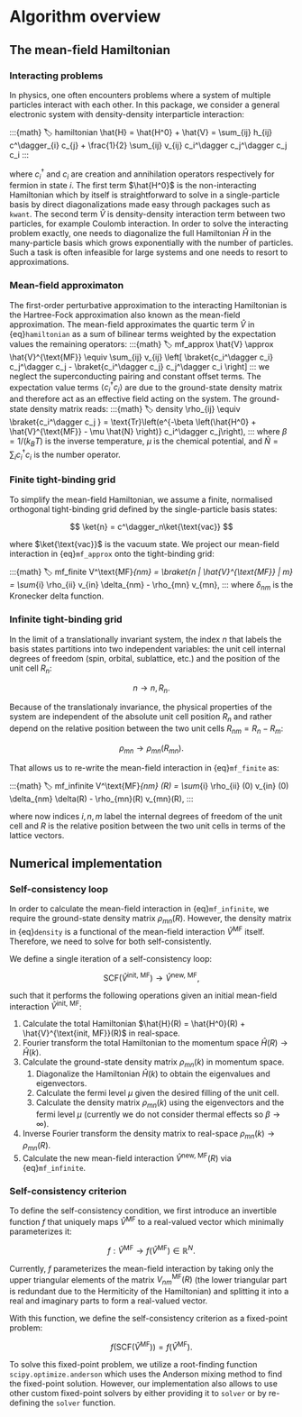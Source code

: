# Algorithm overview

## The mean-field Hamiltonian

### Interacting problems

In physics, one often encounters problems where a system of multiple particles interact with each other.
In this package, we consider a general electronic system with density-density interparticle interaction:

:::{math}
:label: hamiltonian
\hat{H} = \hat{H^0} + \hat{V} = \sum_{ij} h_{ij} c^\dagger_{i} c_{j} + \frac{1}{2} \sum_{ij} v_{ij} c_i^\dagger c_j^\dagger c_j c_i
:::

where $c_i^\dagger$ and $c_i$ are creation and annihilation operators respectively for fermion in state $i$.
The first term $\hat{H^0}$ is the non-interacting Hamiltonian which by itself is straightforward to solve in a single-particle basis by direct diagonalizations made easy through packages such as `kwant`.
The second term $\hat{V}$ is density-density interaction term between two particles, for example Coulomb interaction.
In order to solve the interacting problem exactly, one needs to diagonalize the full Hamiltonian $\hat{H}$ in the many-particle basis which grows exponentially with the number of particles.
Such a task is often infeasible for large systems and one needs to resort to approximations.

### Mean-field approximaton

The first-order perturbative approximation to the interacting Hamiltonian is the Hartree-Fock approximation also known as the mean-field approximation.
The mean-field approximates the quartic term $\hat{V}$ in {eq}`hamiltonian` as a sum of bilinear terms weighted by the expectation values the remaining operators:
:::{math}
:label: mf_approx
\hat{V} \approx \hat{V}^{\text{MF}} \equiv \sum_{ij} v_{ij} \left[
\braket{c_i^\dagger c_i} c_j^\dagger c_j - \braket{c_i^\dagger c_j} c_j^\dagger c_i \right]
:::
we neglect the superconducting pairing and constant offset terms.
The expectation value terms  $\langle c_i^\dagger c_j \rangle$ are due to the ground-state density matrix and therefore act as an effective field acting on the system.
The ground-state density matrix reads:
:::{math}
:label: density
\rho_{ij} \equiv \braket{c_i^\dagger c_j } = \text{Tr}\left(e^{-\beta \left(\hat{H^0} + \hat{V}^{\text{MF}} - \mu \hat{N} \right)} c_i^\dagger c_j\right),
:::
where $\beta = 1/ (k_B T)$ is the inverse temperature, $\mu$ is the chemical potential, and $\hat{N} = \sum_i c_i^\dagger c_i$ is the number operator.

### Finite tight-binding grid

To simplify the mean-field Hamiltonian, we assume a finite, normalised orthogonal tight-binding grid defined by the single-particle basis states:

$$
\ket{n} = c^\dagger_n\ket{\text{vac}}
$$

where $\ket{\text{vac}}$ is the vacuum state.
We project our mean-field interaction in {eq}`mf_approx` onto the tight-binding grid:

:::{math}
:label: mf_finite
V^\text{MF}_{nm} = \braket{n | \hat{V}^{\text{MF}} | m} =  \sum_{i} \rho_{ii} v_{in} \delta_{nm} - \rho_{mn} v_{mn},
:::
where $\delta_{nm}$ is the Kronecker delta function.

### Infinite tight-binding grid

In the limit of a translationally invariant system, the index $n$ that labels the basis states partitions into two independent variables: the unit cell internal degrees of freedom (spin, orbital, sublattice, etc.) and the position of the unit cell $R_n$:

$$
n \to n, R_n.
$$

Because of the translationaly invariance, the physical properties of the system are independent of the absolute unit cell position $R_n$ and rather depend on the relative position between the two unit cells $R_{nm} = R_n - R_m$:

$$
\rho_{mn} \to \rho_{mn}(R_{mn}).
$$

That allows us to re-write the mean-field interaction in {eq}`mf_finite` as:

:::{math}
:label: mf_infinite
V^\text{MF}_{nm} (R) =  \sum_{i} \rho_{ii} (0) v_{in} (0) \delta_{nm} \delta(R) - \rho_{mn}(R) v_{mn}(R),
:::

where now indices $i, n, m$ label the internal degrees of freedom of the unit cell and $R$ is the relative position between the two unit cells in terms of the lattice vectors.

## Numerical implementation

### Self-consistency loop

In order to calculate the mean-field interaction in {eq}`mf_infinite`, we require the ground-state density matrix $\rho_{mn}(R)$.
However, the density matrix in {eq}`density` is a functional of the mean-field interaction $\hat{V}^{\text{MF}}$ itself.
Therefore, we need to solve for both self-consistently.

We define a single iteration of a self-consistency loop:

$$
\text{SCF}(\hat{V}^{\text{init, MF}}) \to \hat{V}^{\text{new, MF}},
$$

such that it performs the following operations given an initial mean-field interaction $\hat{V}^{\text{init, MF}}$:

1. Calculate the total Hamiltonian $\hat{H}(R) = \hat{H^0}(R) + \hat{V}^{\text{init, MF}}(R)$ in real-space.
2. Fourier transform the total Hamiltonian to the momentum space $\hat{H}(R) \to \hat{H}(k)$.
3. Calculate the ground-state density matrix $\rho_{mn}(k)$ in momentum space.
    1. Diagonalize the Hamiltonian $\hat{H}(k)$ to obtain the eigenvalues and eigenvectors.
    2. Calculate the fermi level $\mu$ given the desired filling of the unit cell.
    3. Calculate the density matrix $\rho_{mn}(k)$ using the eigenvectors and the fermi level $\mu$ (currently we do not consider thermal effects so $\beta \to \infty$).
4. Inverse Fourier transform the density matrix to real-space $\rho_{mn}(k) \to \rho_{mn}(R)$.
5. Calculate the new mean-field interaction $\hat{V}^{\text{new, MF}}(R)$ via {eq}`mf_infinite`.

### Self-consistency criterion

To define the self-consistency condition, we first introduce an invertible function $f$ that uniquely maps $\hat{V}^{\text{MF}}$ to a real-valued vector which minimally parameterizes it:

$$
f : \hat{V}^{\text{MF}} \to f(\hat{V}^{\text{MF}}) \in \mathbb{R}^N.
$$

Currently, $f$ parameterizes the mean-field interaction by taking only the upper triangular elements of the matrix $V^\text{MF}_{nm}(R)$ (the lower triangular part is redundant due to the Hermiticity of the Hamiltonian) and splitting it into a real and imaginary parts to form a real-valued vector.

With this function, we define the self-consistency criterion as a fixed-point problem:

$$
f(\text{SCF}(\hat{V}^{\text{MF}})) = f(\hat{V}^{\text{MF}}).
$$

To solve this fixed-point problem, we utilize a root-finding function `scipy.optimize.anderson` which uses the Anderson mixing method to find the fixed-point solution.
However, our implementation also allows to use other custom fixed-point solvers by either providing it to `solver` or by re-defining the `solver` function.
